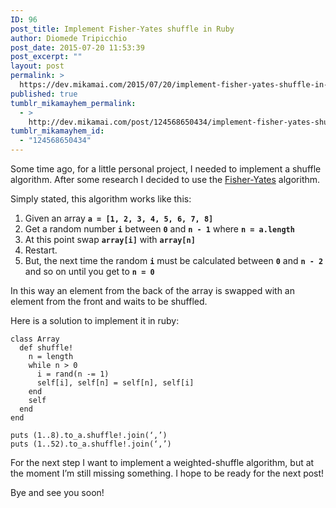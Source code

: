 ```yaml
---
ID: 96
post_title: Implement Fisher-Yates shuffle in Ruby
author: Diomede Tripicchio
post_date: 2015-07-20 11:53:39
post_excerpt: ""
layout: post
permalink: >
  https://dev.mikamai.com/2015/07/20/implement-fisher-yates-shuffle-in-ruby/
published: true
tumblr_mikamayhem_permalink:
  - >
    http://dev.mikamai.com/post/124568650434/implement-fisher-yates-shuffle-in-ruby
tumblr_mikamayhem_id:
  - "124568650434"
---
```

<p>Some time ago, for a little personal project, I needed to implement a shuffle algorithm. After some research I decided to use the <a href="https://en.wikipedia.org/wiki/Fisher%E2%80%93Yates_shuffle">Fisher-Yates</a> algorithm.</p>
<!--more-->


<p>Simply stated, this algorithm works like this:</p>

<ol><li>Given an array <strong><code>a = [1, 2, 3, 4, 5, 6, 7, 8]</code></strong></li>
<li>Get a random number <strong><code>i</code></strong> between <strong><code>0</code></strong> and <strong><code>n - 1</code></strong> where <strong><code>n = a.length</code></strong></li>
<li>At this point swap <strong><code>array[i]</code></strong> with <strong><code>array[n]</code></strong></li>
<li>Restart.</li>
<li>But, the next time the random <strong><code>i</code></strong> must be calculated between <strong><code>0</code></strong> and <strong><code>n - 2</code></strong> and so on until you get to <strong><code>n = 0</code></strong></li>
</ol><p>In this way an element from the back of the array is swapped with an element from the front and waits to be shuffled.</p>

<p>Here is a solution to implement it in ruby:</p>

<pre><code class="ruby">class Array
  def shuffle!
    n = length
    while n &gt; 0
      i = rand(n -= 1)
      self[i], self[n] = self[n], self[i]
    end
    self
  end
end

puts (1..8).to_a.shuffle!.join(‘,’)
puts (1..52).to_a.shuffle!.join(‘,’)
</code></pre>

<p>For the next step I want to implement a weighted-shuffle algorithm, but at the moment I’m still missing something. I hope to be ready for the next post!</p>

<p>Bye and see you soon!</p>